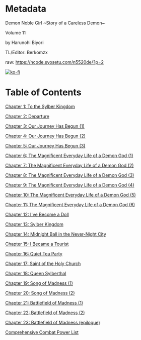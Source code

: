# Metadata

Demon Noble Girl \~Story of a Careless Demon\~  

Volume 11

  
 by Harunohi Biyori
  
  
 TL/Editor: Berkomzx 

raw: https://ncode.syosetu.com/n5520de/?p=2

[![ko-fi](https://ko-fi.com/img/githubbutton_sm.svg)](https://ko-fi.com/I2I117SQUE)

# Table of Contents

[Chapter 1: To the Sylber Kingdom](./chapters/Section0001.md)

[Chapter 2: Departure](./chapters/Section0002.md)

[Chapter 3: Our Journey Has Begun (1)](./chapters/Section0003.md)

[Chapter 4: Our Journey Has Begun (2)](./chapters/Section0004.md)

[Chapter 5: Our Journey Has Begun (3)](./chapters/Section0005.md)

[Chapter 6: The Magnificent Everyday Life of a Demon God (1)](./chapters/Section0006.md)

[Chapter 7: The Magnificent Everyday Life of a Demon God (2)](./chapters/Section0007.md)

[Chapter 8: The Magnificent Everyday Life of a Demon God (3)](./chapters/Section0008.md)

[Chapter 9: The Magnificent Everyday Life of a Demon God (4)](./chapters/Section0009.md)

[Chapter 10: The Magnificent Everyday Life of a Demon God (5)](./chapters/Section0010.md)

[Chapter 11: The Magnificent Everyday Life of a Demon God (6)](./chapters/Section0011.md)

[Chapter 12: I've Become a Doll](./chapters/Section0012.md)

[Chapter 13: Sylber Kingdom](./chapters/Section0013.md)

[Chapter 14: Midnight Ball in the Never-Night City](./chapters/Section0014.md)

[Chapter 15: I Became a Tourist](./chapters/Section0015.md)

[Chapter 16: Quiet Tea Party](./chapters/Section0016.md)

[Chapter 17: Saint of the Holy Church](./chapters/Section0017.md)

[Chapter 18: Queen Sylberthal](./chapters/Section0018.md)

[Chapter 19: Song of Madness (1)](./chapters/Section0019.md)

[Chapter 20: Song of Madness (2)](./chapters/Section0020.md)

[Chapter 21: Battlefield of Madness (1)](./chapters/Section0021.md)

[Chapter 22: Battlefield of Madness (2)](./chapters/Section0022.md)

[Chapter 23: Battlefield of Madness (epilogue)](./chapters/Section0023.md)

[Comprehensive Combat Power List](./chapters/Section0024.md)
